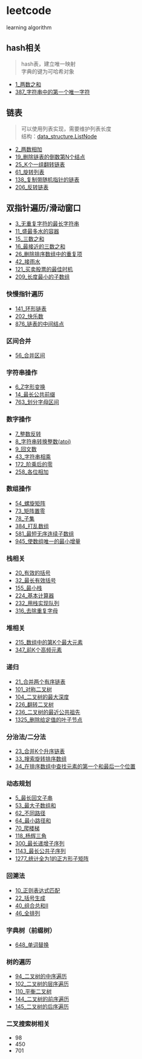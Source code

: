 # leetcode

learning algorithm

## hash相关

> hash表，建立唯一映射   
> 字典的键为可哈希对象

+ [1_两数之和](./leetcode/1_两数之和.py)
+ [387_字符串中的第一个唯一字符](./leetcode/387_字符串中的第一个唯一字符.py)

## 链表

> 可以使用列表实现，需要维护列表长度  
> 结构：[data_structure.ListNode](./leetcode/datastructure.py)

+ [2_两数相加](./leetcode/2_两数相加.py)
+ [19_删除链表的倒数第N个结点](./leetcode/19_删除链表的倒数第N个结点.py)
+ [25_K个一组翻转链表](./leetcode/25_K个一组翻转链表.py)
+ [61_旋转列表](./leetcode/61_旋转列表.py)
+ [138_复制带随机指针的链表](./leetcode/138_复制带随机指针的链表.py)
+ [206_反转链表](./leetcode/206_反转链表.py)

## 双指针遍历/滑动窗口

+ [3_无重复字符的最长字符串](./leetcode/3_无重复字符的最长字符串.py)
+ [11_盛最多水的容器](./leetcode/11_盛最多水的容器.py)
+ [15_三数之和](./leetcode/15_三数之和.py)
+ [16_最接近的三数之和](./leetcode/16_最接近的三数之和.py)
+ [26_删除排序数组中的重复项](./leetcode/26_删除排序数组中的重复项.py)
+ [42_接雨水](./leetcode/42_接雨水.py)
+ [121_买卖股票的最佳时机](./leetcode/121_买卖股票的最佳时机.py)
+ [209_长度最小的子数组](./leetcode/209_长度最小的子数组.py)

### 快慢指针遍历

- [141_环形链表](./leetcode/141_环形链表.py)
- [202_快乐数](./leetcode/202_快乐数.py)
- [876_链表的中间结点](./leetcode/876_链表的中间结点.py)

### 区间合并

- [56_合并区间](./leetcode/56_合并区间.py)

### 字符串操作

- [6_Z字形变换](./leetcode/6_Z字形变换.py)
- [14_最长公共前缀](./leetcode/14_最长公共前缀.py)
- [763_划分字母区间](./leetcode/763_划分字母区间.py)

### 数字操作

- [7_整数反转](./leetcode/7_整数反转.py)
- [8_字符串转换整数(atoi)](./leetcode/8_字符串转换整数(atoi).py)
- [9_回文数](./leetcode/9_回文数.py)
- [43_字符串相乘](./leetcode/43_字符串相乘.py)
- [172_阶乘后的零](./leetcode/172_阶乘后的零.py)
- [258_各位相加](./leetcode/258_各位相加.py)

### 数组操作

- [54_螺旋矩阵](./leetcode/54_螺旋矩阵.py)
- [73_矩阵置零](./leetcode/73_矩阵置零.py)
- [78_子集](./leetcode/78_子集.py)
- [384_打乱数组](./leetcode/384_打乱数组.py)
- [581_最短无序连续子数组](./leetcode/581_最短无序连续子数组.py)
- [945_使数组唯一的最小增量](./leetcode/945_使数组唯一的最小增量.py)

### 栈相关

- [20_有效的括号](./leetcode/20_有效的括号.py)
- [32_最长有效括号](./leetcode/32_最长有效括号.py)
- [155_最小栈](./leetcode/155_最小栈.py)
- [224_基本计算器](./leetcode/224_基本计算器.py)
- [232_用栈实现队列](./leetcode/232_用栈实现队列.py)
- [316_去除重复字母](./leetcode/316_去除重复字母.py)

### 堆相关

- [215_数组中的第K个最大元素](./leetcode/215_数组中的第K个最大元素.py)
- [347_前K个高频元素](./leetcode/347_前K个高频元素.py)

### 递归

- [21_合并两个有序链表](./leetcode/21_合并两个有序链表.py)
- [101_对称二叉树](./leetcode/101_对称二叉树.py)
- [104_二叉树的最大深度](./leetcode/104_二叉树的最大深度.py)
- [226_翻转二叉树](./leetcode/226_翻转二叉树.py)
- [236_二叉树的最近公共祖先](./leetcode/236_二叉树的最近公共祖先.py)
- [1325_删除给定值的叶子节点](./leetcode/1325_删除给定值的叶子节点.py)

### 分治法/二分法

- [23_合并K个升序链表](./leetcode/23_合并K个升序链表.py)
- [33_搜索旋转排序数组](./leetcode/33_搜索旋转排序数组.py)
- [34_在排序数组中查找元素的第一个和最后一个位置](./leetcode/34_在排序数组中查找元素的第一个和最后一个位置.py)

### 动态规划

- [5_最长回文子串](./leetcode/5_最长回文子串.py)
- [53_最大子数组和](./leetcode/53_最大子数组和.py)
- [62_不同路径](./leetcode/62_不同路径.py)
- [64_最小路径和](./leetcode/64_最小路径和.py)
- [70_爬楼梯](./leetcode/70_爬楼梯.py)
- [118_杨辉三角](./leetcode/118_杨辉三角.py)
- [300_最长递增子序列](./leetcode/300_最长递增子序列.py)
- [1143_最长公共子序列](./leetcode/1143_最长公共子序列.py)
- [1277_统计全为1的正方形子矩阵](./leetcode/1277_统计全为1的正方形子矩阵.py)

### 回溯法

- [10_正则表达式匹配](./leetcode/10_正则表达式匹配.py)
- [22_括号生成](./leetcode/22_括号生成.py)
- [40_组合总和II](./leetcode/40_组合总和II.py)
- [46_全排列](./leetcode/46_全排列.py)

### 字典树（前缀树）

- [648_单词替换](./leetcode/648_单词替换.py)

### 树的遍历

- [94_二叉树的中序遍历](./leetcode/94_二叉树的中序遍历.py)
- [102_二叉树的层序遍历](./leetcode/102_二叉树的层序遍历.py)
- [110_平衡二叉树](./leetcode/110_平衡二叉树.py)
- [144_二叉树的前序遍历](./leetcode/144_二叉树的前序遍历.py)
- [145_二叉树的后序遍历](./leetcode/145_二叉树的后序遍历.py)

### 二叉搜索树相关

- 98
- 450
- 701

